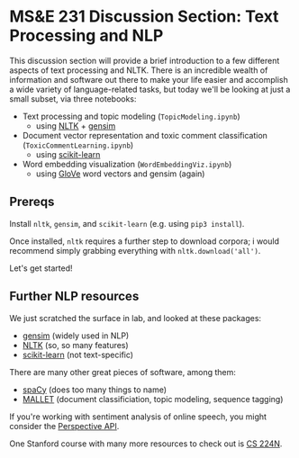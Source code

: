 # MS&E 231 Discussion Section: Text Processing and NLP

This discussion section will provide a brief introduction to a few different aspects of text processing and NLTK. There is an incredible wealth of information and software out there to make your life easier and accomplish a wide variety of language-related tasks, but today we'll be looking at just a small subset, via three notebooks:

* Text processing and topic modeling (`TopicModeling.ipynb`)
  * using [NLTK](https://nltk.org) + [gensim](https://radimrehurek.com/gensim/index.html) 
* Document vector representation and toxic comment classification (`ToxicCommentLearning.ipynb`)
  * using [scikit-learn](https://scikit-learn.org/)
* Word embedding visualization (`WordEmbeddingViz.ipynb`)
  * using [GloVe](https://nlp.stanford.edu/projects/glove/) word vectors and gensim (again)

## Prereqs

Install `nltk`, `gensim`, and `scikit-learn` (e.g. using `pip3 install`).

Once installed, `nltk` requires a further step to download corpora; i would recommend simply grabbing everything with `nltk.download('all')`.

Let's get started!

## Further NLP resources

We just scratched the surface in lab, and looked at these packages:

* [gensim](https://radimrehurek.com/gensim/index.html)  (widely used in NLP)
* [NLTK](https://nltk.org) (so, so many features)
* [scikit-learn](https://scikit-learn.org/) (not text-specific)

There are many other great pieces of software, among them:

* [spaCy](https://spacy.io/) (does too many things to name)
* [MALLET](http://mallet.cs.umass.edu/) (document classificiation, topic modeling, sequence tagging)

If you're working with sentiment analysis of online speech, you might consider the [Perspective API](https://perspectiveapi.com/).

One Stanford course with many more resources to check out is [CS 224N](http://web.stanford.edu/class/cs224n/).